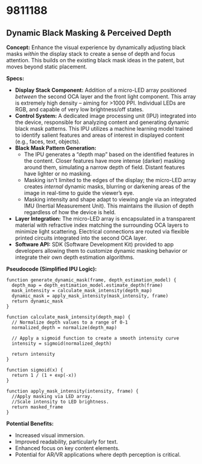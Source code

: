 # 9811188

## Dynamic Black Masking & Perceived Depth

**Concept:** Enhance the visual experience by dynamically adjusting black masks *within* the display stack to create a sense of depth and focus attention. This builds on the existing black mask ideas in the patent, but moves beyond static placement.

**Specs:**

*   **Display Stack Component:** Addition of a micro-LED array positioned *between* the second OCA layer and the front light component. This array is extremely high density – aiming for >1000 PPI.  Individual LEDs are RGB, and capable of very low brightness/off states.
*   **Control System:**  A dedicated image processing unit (IPU) integrated into the device, responsible for analyzing content and generating dynamic black mask patterns. This IPU utilizes a machine learning model trained to identify salient features and areas of interest in displayed content (e.g., faces, text, objects).
*   **Black Mask Pattern Generation:**
    *   The IPU generates a “depth map” based on the identified features in the content.  Closer features have more intense (darker) masking around them, simulating a narrow depth of field.  Distant features have lighter or no masking.
    *   Masking isn't limited to the edges of the display; the micro-LED array creates *internal* dynamic masks, blurring or darkening areas of the image in real-time to guide the viewer’s eye.
    *   Masking intensity and shape adapt to viewing angle via an integrated IMU (Inertial Measurement Unit).  This maintains the illusion of depth regardless of how the device is held.
*   **Layer Integration:** The micro-LED array is encapsulated in a transparent material with refractive index matching the surrounding OCA layers to minimize light scattering.  Electrical connections are routed via flexible printed circuits integrated into the second OCA layer.
*   **Software API:**  SDK (Software Development Kit) provided to app developers allowing them to customize dynamic masking behavior or integrate their own depth estimation algorithms.

**Pseudocode (Simplified IPU Logic):**

```
function generate_dynamic_mask(frame, depth_estimation_model) {
  depth_map = depth_estimation_model.estimate_depth(frame)
  mask_intensity = calculate_mask_intensity(depth_map)
  dynamic_mask = apply_mask_intensity(mask_intensity, frame)
  return dynamic_mask
}

function calculate_mask_intensity(depth_map) {
  // Normalize depth values to a range of 0-1
  normalized_depth = normalize(depth_map)

  // Apply a sigmoid function to create a smooth intensity curve
  intensity = sigmoid(normalized_depth)

  return intensity
}

function sigmoid(x) {
  return 1 / (1 + exp(-x))
}

function apply_mask_intensity(intensity, frame) {
  //Apply masking via LED array.
  //Scale intensity to LED brightness.
  return masked_frame
}

```

**Potential Benefits:**

*   Increased visual immersion.
*   Improved readability, particularly for text.
*   Enhanced focus on key content elements.
*   Potential for AR/VR applications where depth perception is critical.